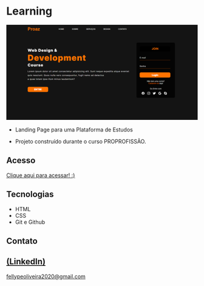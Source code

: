 # Learning

 ![preview](./.github/preview.png)
 
 - Landing Page para uma Plataforma de Estudos

 - Projeto construído durante o curso PROPROFISSÃO.

## Acesso
 [Clique aqui para acessar! :)](https://1fellype.github.io/Learning/)

## Tecnologias

- HTML
- CSS
- Git e Github

## Contato
[(LinkedIn)](https://www.linkedin.com/in/fellype-oliveira-920699230/)
-----
fellypeoliveira2020@gmail.com